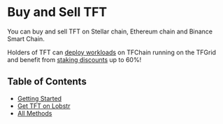<h1> Buy and Sell TFT </h1>

You can buy and sell TFT on Stellar chain, Ethereum chain and Binance Smart Chain.

Holders of TFT can [deploy workloads](../../getstarted/tfgrid3_getstarted.md) on TFChain running on the TFGrid and benefit from [staking discounts](../../wiki/cloudunits/pricing/staking_discount_levels.md) up to 60%!

<h2>Table of Contents</h2>

- [Getting Started](./buy_sell_tft.md)
- [Get TFT on Lobstr](./tft_lobstr/tft_lobstr_complete_guide.md)
- [All Methods](./buy_sell_tft_methods.md)